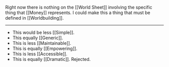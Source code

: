 Right now there is nothing on the [[World Sheet]] involving the specific thing that [[Money]] represents. I could make this a thing that must be defined in [[Worldbuilding]].

---

- This would be less [[Simple]].
- This equally [[Generic]].
- This is less [[Maintainable]].
- This is equally [[Empowering]].
- This is less [[Accessible]].
- This is equally [[Dramatic]].
Rejected.